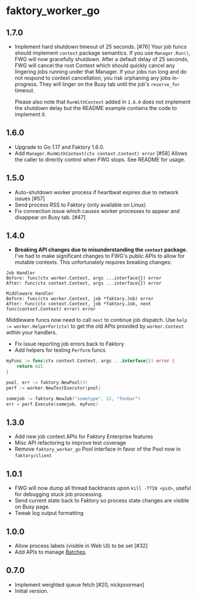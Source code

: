 # faktory\_worker\_go

## 1.7.0

- Implement hard shutdown timeout of 25 seconds. [#76]
  Your job funcs should implement `context` package semantics.
  If you use `Manager.Run()`, FWG will now gracefully shutdown.
  After a default delay of 25 seconds, FWG will cancel the root Context which should quickly cancel any lingering jobs running under that Manager.
  If your jobs run long and do not respond to context cancellation, you risk orphaning any jobs in-progress.
  They will linger on the Busy tab until the job's `reserve_for` timeout.

  Please also note that `RunWithContext` added in `1.6.0` does not implement the shutdown delay but the README example contains the code to implement it.

## 1.6.0

- Upgrade to Go 1.17 and Faktory 1.6.0.
- Add `Manager.RunWithContext(ctx context.Context) error` [#58]
  Allows the caller to directly control when FWG stops. See README for usage.

## 1.5.0

- Auto-shutdown worker process if heartbeat expires due to network issues [#57]
- Send process RSS to Faktory (only available on Linux)
- Fix connection issue which causes worker processes to appear and disappear on
  Busy tab. [#47]

## 1.4.0

- **Breaking API changes due to misunderstanding the `context` package.**
  I've had to make significant changes to FWG's public APIs to allow
  for mutable contexts. This unfortunately requires breaking changes:
```
Job Handler
Before: func(ctx worker.Context, args ...interface{}) error
After: func(ctx context.Context, args ...interface{}) error

Middleware Handler
Before: func(ctx worker.Context, job *faktory.Job) error
After: func(ctx context.Context, job *faktory.Job, next func(context.Context) error) error
```
  Middleware funcs now need to call `next` to continue job dispatch.
  Use `help := worker.HelperFor(ctx)` to get the old APIs provided by `worker.Context`
  within your handlers.
- Fix issue reporting job errors back to Faktory
- Add helpers for testing `Perform` funcs
```go
myFunc := func(ctx context.Context, args ...interface{}) error {
	return nil
}

pool, err := faktory.NewPool(5)
perf := worker.NewTestExecutor(pool)

somejob := faktory.NewJob("sometype", 12, "foobar")
err = perf.Execute(somejob, myFunc)
```

## 1.3.0

- Add new job context APIs for Faktory Enterprise features
- Misc API refactoring to improve test coverage
- Remove `faktory_worker_go` Pool interface in favor of the Pool now in `faktory/client`

## 1.0.1

- FWG will now dump all thread backtraces upon `kill -TTIN <pid>`,
  useful for debugging stuck job processing.
- Send current state back to Faktory so process state changes are visible on Busy page.
- Tweak log output formatting

## 1.0.0

- Allow process labels (visible in Web UI) to be set [#32]
- Add APIs to manage [Batches](https://github.com/contribsys/faktory/wiki/Ent-Batches).

## 0.7.0

- Implement weighted queue fetch [#20, nickpoorman]
- Initial version.
